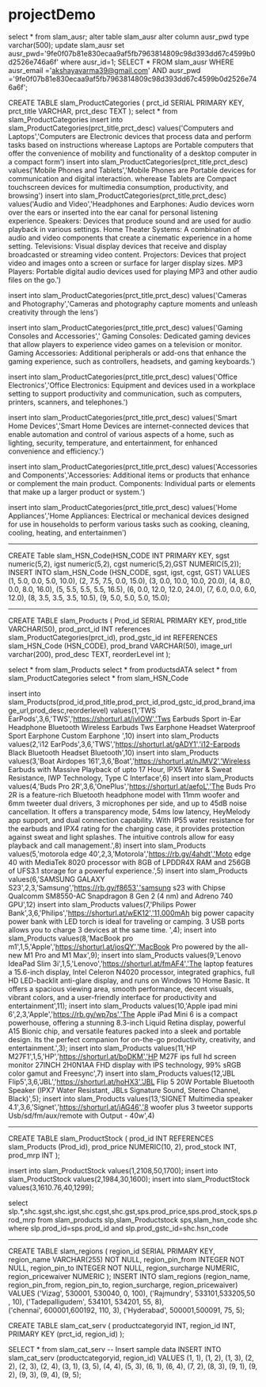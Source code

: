 # projectDemo

select * from slam_ausr;
alter table slam_ausr alter column ausr_pwd  type varchar(500);
update slam_ausr set ausr_pwd='9fe0f07b81e830ecaa9af5fb7963814809c98d393dd67c4599b0d2526e746a6f' where ausr_id=1;
SELECT * FROM slam_ausr WHERE ausr_email ='akshayavarma39@gmail.com' AND ausr_pwd ='9fe0f07b81e830ecaa9af5fb7963814809c98d393dd67c4599b0d2526e746a6f';




CREATE TABLE slam_ProductCategories ( prct_id SERIAL PRIMARY KEY, prct_title VARCHAR, prct_desc TEXT );
select * from slam_ProductCategories
insert into slam_ProductCategories(prct_title,prct_desc) values('Computers and Laptops','Computers are Electronic devices that process data and perform tasks based on instructions wherease Laptops are Portable computers that offer the convenience of mobility and functionality of a desktop computer in a compact form')
insert into slam_ProductCategories(prct_title,prct_desc) values('Mobile Phones and Tablets','Mobile Phones are Portable devices for communication and digital interaction. 
wherease Tablets are Compact touchscreen devices for multimedia consumption, productivity, and browsing')
insert into slam_ProductCategories(prct_title,prct_desc) values('Audio and Video','Headphones and Earphones: Audio devices worn over the ears or inserted into the ear canal for personal listening experience.
    Speakers: Devices that produce sound and are used for audio playback in various settings.
    Home Theater Systems: A combination of audio and video components that create a cinematic experience in a home setting.
    Televisions: Visual display devices that receive and display broadcasted or streaming video content.
    Projectors: Devices that project video and images onto a screen or surface for larger display sizes.
    MP3 Players: Portable digital audio devices used for playing MP3 and other audio files on the go.')
    
insert into slam_ProductCategories(prct_title,prct_desc) values('Cameras and Photography','Cameras and photography capture moments and unleash creativity through the lens')

insert into slam_ProductCategories(prct_title,prct_desc) values('Gaming Consoles and Accessories','    Gaming Consoles: Dedicated gaming devices that allow players to experience video games on a television or monitor.
    Gaming Accessories: Additional peripherals or add-ons that enhance the gaming experience, such as controllers, headsets, and gaming keyboards.')
    
insert into slam_ProductCategories(prct_title,prct_desc) values('Office Electronics','Office Electronics: Equipment and devices used in a workplace setting to support productivity and communication, such as computers, printers, scanners, and telephones.')

insert into slam_ProductCategories(prct_title,prct_desc) values('Smart Home Devices','Smart Home Devices are internet-connected devices that enable automation and control of various aspects of a home, such as lighting, security, temperature, and entertainment, for enhanced convenience and efficiency.')

insert into slam_ProductCategories(prct_title,prct_desc) values('Accessories and Components','Accessories: Additional items or products that enhance or complement the main product.
Components: Individual parts or elements that make up a larger product or system.')

insert into slam_ProductCategories(prct_title,prct_desc) values('Home Appliances','Home Appliances: Electrical or mechanical devices designed for use in households to perform various tasks such as cooking, cleaning, cooling, heating, and entertainmen')


------------------------------------------------------------------------------------------------------------------------------------------------------------------------------------------------

CREATE Table slam_HSN_Code(HSN_CODE INT PRIMARY KEY, sgst numeric(5,2), igst numeric(5,2), cgst numeric(5,2),GST NUMERIC(5,2));
INSERT INTO slam_HSN_Code (HSN_CODE, sgst, igst, cgst, GST)
VALUES
  (1, 5.0, 0.0, 5.0, 10.0),
  (2, 7.5, 7.5, 0.0, 15.0),
  (3, 0.0, 10.0, 10.0, 20.0),
   (4, 8.0, 0.0, 8.0, 16.0),
  (5, 5.5, 5.5, 5.5, 16.5),
  (6, 0.0, 12.0, 12.0, 24.0),
  (7, 6.0, 0.0, 6.0, 12.0),
  (8, 3.5, 3.5, 3.5, 10.5),
  (9, 5.0, 5.0, 5.0, 15.0);

------------------------------------------------------------------------------------------------------------------------------------


CREATE TABLE slam_Products ( Prod_id SERIAL PRIMARY KEY, prod_title VARCHAR(50), prod_prct_id INT references slam_ProductCategories(prct_id), prod_gstc_id int REFERENCES slam_HSN_Code (HSN_CODE), prod_brand VARCHAR(50), image_url varchar(200), prod_desc TEXT, reorderLevel int );

select * from slam_Products
select * from productsdATA
select * from slam_ProductCategories 
select * from slam_HSN_Code

insert into slam_Products(prod_id,prod_title,prod_prct_id,prod_gstc_id,prod_brand,image_url,prod_desc,reorderlevel) values(1,'TWS EarPods',3,6,'TWS','https://shorturl.at/jvIOW','Tws Earbuds Sport in-Ear Headphone Bluetooth Wireless Earbuds Tws Earphone Headset Waterproof Sport Earphone Custom Earphone ',10)
insert into slam_Products values(2,'i12 EarPods',3,6,'TWS','https://shorturl.at/gADY1','i12-Earpods Black Bluetooth Headset Bluetooth',10)
insert into slam_Products values(3,'Boat Airdopes 161',3,6,'Boat','https://shorturl.at/nJMV2','Wireless Earbuds with Massive Playback of upto 17 Hour, IPX5 Water & Sweat Resistance, IWP Technology, Type C Interface',6)
insert into slam_Products values(4,'Buds Pro 2R',3,6,'OnePlus','https://shorturl.at/aefoL','The Buds Pro 2R is a feature-rich Bluetooth headphone model with 11mm woofer and 6mm tweeter dual drivers, 3 microphones per side, and up to 45dB noise cancellation. It offers a transparency mode, 54ms low latency, HeyMelody app support, and dual connection capability. With IP55 water resistance for the earbuds and IPX4 rating for the charging case, it provides protection against sweat and light splashes. The intuitive controls allow for easy playback and call management.',8)
insert into slam_Products values(5,'motorola edge 40',2,3,'Motorola','https://rb.gy/4ahdt','Moto edge 40 with MediaTek 8020 processor with 8GB of LPDDR4X RAM and 256GB of UFS3.1 storage for a powerful experience.',5)
insert into slam_Products values(6,'SAMSUNG GALAXY S23',2,3,'Samsung','https://rb.gy/f8653','samsung s23 with Chipse Qualcomm SM8550-AC Snapdragon 8 Gen 2 (4 nm) and Adreno 740 GPU',12)
insert into slam_Products values(7,'Philips Power Bank',3,6,'Philips','https://shorturl.at/wEK12','11,000mAh big power capacity power bank with LED torch is ideal for traveling or camping. 3 USB ports allows you to charge 3 devices at the same time. ',4);
insert into slam_Products values(8,'MacBook pro m1',1,5,'Apple','https://shorturl.at/josQY','MacBook Pro powered by the all-new M1 Pro and M1 Max',9);
insert into slam_Products values(9,'Lenovo IdeaPad Slim 3i',1,5,'Lenovo','https://shorturl.at/fmAF4','The laptop features a 15.6-inch display, Intel Celeron N4020 processor, integrated graphics, full HD LED-backlit anti-glare display, and runs on Windows 10 Home Basic. It offers a spacious viewing area, smooth performance, decent visuals, vibrant colors, and a user-friendly interface for productivity and entertainment',11);
insert into slam_Products values(10,'Apple ipad mini 6',2,3,'Apple','https://rb.gy/wp7ps','The Apple iPad Mini 6 is a compact powerhouse, offering a stunning 8.3-inch Liquid Retina display, powerful A15 Bionic chip, and versatile features packed into a sleek and portable design. Its the perfect companion for on-the-go productivity, creativity, and entertainment.',3);
insert into slam_Products values(11,'HP M27F1',1,5,'HP','https://shorturl.at/boDKM','HP M27F ips full hd screen monitor 27INCH 2H0N1AA FHD display with IPS technology, 99% sRGB color gamut and Freesync',7)
insert into slam_Products values(12,'JBL Flip5',3,6,'JBL','https://shorturl.at/hoHX3','JBL Flip 5 20W Portable Bluetooth Speaker (IPX7 Water Resistant, JBLs Signature Sound, Stereo Channel, Black)',5);
insert into slam_Products values(13,'SIGNET Multimedia speaker 4.1',3,6,'Signet','https://shorturl.at/jAG46','8 woofer plus 3 tweetor supports Usb/sd/fm/aux/remote with Output - 40w',4)


--------------------------------------------------------------------------------------------------------------------------------------------------------------------------------------------------------------------

CREATE TABLE slam_ProductStock (
    prod_id INT REFERENCES slam_Products (Prod_id),
    prod_price NUMERIC(10, 2),
    prod_stock INT,
    prod_mrp INT
);



insert into slam_ProductStock values(1,2108,50,1700);
insert into slam_ProductStock values(2,1984,30,1600);
insert into slam_ProductStock values(3,1610.76,40,1299);

select slp.*,shc.sgst,shc.igst,shc.cgst,shc.gst,sps.prod_price,sps.prod_stock,sps.prod_mrp from 
slam_products slp,slam_Productstock sps,slam_hsn_code shc where slp.prod_id=sps.prod_id and slp.prod_gstc_id=shc.hsn_code

---------------------------------------------------------------------------------------------------------------------------------------------------------------------------------

CREATE TABLE slam_regions (
  region_id SERIAL PRIMARY KEY,
  region_name VARCHAR(255) NOT NULL,
  region_pin_from INTEGER NOT NULL,
  region_pin_to INTEGER NOT NULL,
  region_surcharge NUMERIC,
  region_pricewaiver NUMERIC
);
INSERT INTO slam_regions (region_name, region_pin_from, region_pin_to, region_surcharge, region_pricewaiver)
VALUES
  ('Vizag', 530001, 530040, 0, 100), 
  ('Rajmundry',  533101,533205,50 , 10), 
  ('Tadepalligudem', 534101, 534201, 55, 8),  
  ('chennai',  600001,600192, 110, 3), 
  ('Hyderabad', 500001,500091, 75, 5);  



CREATE TABLE slam_cat_serv (
  productcategoryid INT,
  region_id INT,
  PRIMARY KEY (prct_id, region_id)
);

SELECT * from slam_cat_serv
-- Insert sample data
INSERT INTO slam_cat_serv (productcategoryid, region_id) VALUES
  (1, 1),
  (1, 2),
  (1, 3),
  (2, 2),
  (2, 3),
  (2, 4),
  (3, 1),
  (3, 5),
  (4, 4),
  (5, 3),
  (6, 1),
  (6, 4),
  (7, 2),
  (8, 3),
  (9, 1),
  (9, 2),
  (9, 3),
  (9, 4),
  (9, 5);

            
